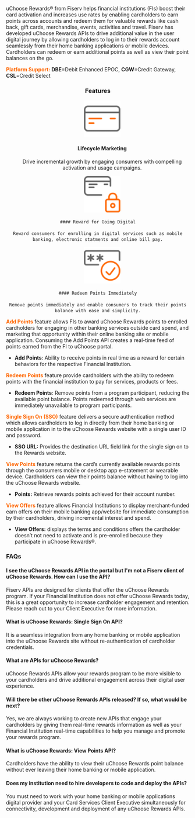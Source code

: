 uChoose Rewards® from Fiserv helps financial institutions (FIs) boost their card activation and increases use rates by enabling cardholders to earn points across accounts and redeem them for valuable rewards like cash back, gift cards, merchandise, events, activities and travel. Fiserv has developed uChoose Rewards APIs to drive additional value in the user digital journey by allowing cardholders to log in to their rewards account seamlessly from their home banking applications or mobile devices. Cardholders can redeem or earn additional points as well as view their point balances on the go.

<span style="color:#ff6600;">**Platform Support:</span> DBE**\=Debit Enhanced EPOC, **CGW**\=Credit Gateway, **CSL**\=Credit Select

 <h3 style="text-align: center">Features</h3>

<style>
.col-md-4 ul li {
    list-style: none;
}
</style>

<div class="row" style="text-align:center;" markdown=1>
<div class="col-md-4" markdown=1>


*   ![](assets/images/manage-card.png)
    
    #### Lifecycle Marketing
    
    Drive incremental growth by engaging consumers with compelling activation and usage campaigns.

</div>
<div class="col-md-4" markdown=1>


*    ![](assets/images/security-card.png)
    
    #### Reward for Going Digital
    
    Reward consumers for enrolling in digital services such as mobile banking, electronic statments and online bill pay.

</div>
<div class="col-md-4" markdown=1>

*    ![](assets/images/access-card.png)
    
    #### Redeem Points Immediately
    
    Remove points immediately and enable consumers to track their points balance with ease and simplicity.

</div>    
</div>
    

<span style="color:#ff6600;">**Add Points**</span> feature allows FIs to award uChoose Rewards points to enrolled cardholders for engaging in other banking services outside card spend, and marketing that opportunity within their online banking site or mobile application. Consuming the Add Points API creates a real-time feed of points earned from the FI to uChoose portal.

*   **Add Points**: Ability to receive points in real time as a reward for certain behaviors for the respective Financial Institution.


<span style="color:#ff6600;">**Redeem Points**</span> feature provide cardholders with the ability to redeem points with the financial institution to pay for services, products or fees.

*   **Redeem Points**: Remove points from a program participant, reducing the available point balance. Points redeemed through web services are immediately unavailable to program participants.


<span style="color:#ff6600;">**Single Sign On (SSO)**</span> feature delivers a secure authentication method which allows cardholders to log in directly from their home banking or mobile application in to the uChoose Rewards website with a single user ID and password. 

*   **SSO URL:** Provides the destination URL field link for the single sign on to the Rewards website.

<span style="color:#ff6600;">**View Points**</span> feature returns the card’s currently available rewards points through the consumers mobile or desktop app e-statement or wearable device. Cardholders can view their points balance without having to log into the uChoose Rewards website. 

*   **Points:** Retrieve rewards points achieved for their account number.

<span style="color:#ff6600;">**View Offers**</span> feature allows Financial Institutions to display merchant-funded earn offers on their mobile banking app/website for immediate consumption by their cardholders, driving incremental interest and spend.

*   **View Offers:** displays the terms and conditions offers  the cardholder doesn’t not need to activate and is pre-enrolled because they participate in uChoose Rewards®.

### FAQs

#### I see the uChoose Rewards API in the portal but I'm not a Fiserv client of uChoose Rewards. How can I use the API?

Fiserv APIs are designed for clients that offer the uChoose Rewards program. If your Financial Institution does not offer uChoose Rewards today, this is a great opportunity to increase cardholder engagement and retention. Please reach out to your Client Executive for more information. 

#### What is uChoose Rewards: Single Sign On API?

It is a seamless integration from any home banking or mobile application into the uChoose Rewards site without re-authentication of cardholder credentials.

#### What are APIs for uChoose Rewards?

uChoose Rewards APIs allow your rewards program to be more visible to your cardholders and drive additional engagement across their digital user experience.

#### Will there be other uChoose Rewards APIs released? If so, what would be next?

Yes, we are always working to create new APIs that engage your cardholders by giving them real-time rewards information as well as your Financial Institution real-time capabilities to help you manage and promote your rewards program.

#### What is uChoose Rewards: View Points API?

Cardholders have the ability to view their uChoose Rewards point balance without ever leaving their home banking or mobile application.

#### Does my institution need to hire developers to code and deploy the APIs?

You must need to work with your home banking or mobile applications digital provider and your Card Services Client Executive simultaneously for connectivity, development and deployment of any uChoose Rewards APIs.
